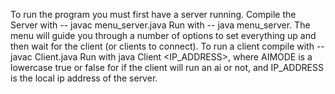To run the program you must first have a server running.
Compile the Server with  -- javac menu_server.java
Run with  -- java menu_server.
The menu will guide you through a number of options to set everything up and then wait for the client (or clients to connect).
To run a client compile with -- javac Client.java
Run with java Client <AIMODE> <IP_ADDRESS>,
where AIMODE is a lowercase true or false for if the client will run an ai or not,
and IP_ADDRESS is the local ip address of the server.